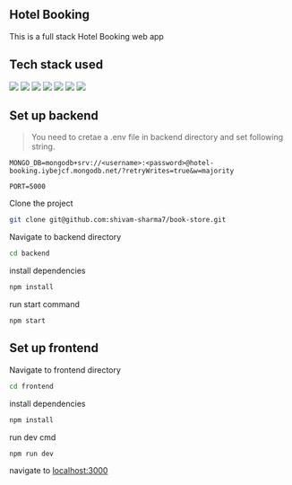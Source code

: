 ##  Hotel Booking 
This is a full stack Hotel Booking web app

## Tech stack used

 <div align="left"> 
<img src="https://img.shields.io/badge/-ReactJs-61DAFB?logo=react&logoColor=white&style=for-the-badge">
 <img src="https://img.shields.io/badge/TailwindCSS-1572B6.svg?style=for-the-badge&logo=tailwindcss&logoColor=white">
 <img src="https://img.shields.io/badge/TypeScript-1572B6.svg?style=for-the-badge&logo=TypeScript&logoColor=white"> 
  <img src="https://img.shields.io/badge/-Express.js-E34F28?logo=express&logoColor=white&style=for-the-badge">
   <img src="https://img.shields.io/badge/Nodejs-E3428?logo=node.js&logoColor=white&style=for-the-badge">
    <img src="https://img.shields.io/badge/MongoDB-E3428?logo=mongoDB&logoColor=white&style=for-the-badge">
    <img src="https://img.shields.io/badge/Playwright-E34F28?logo=playwright&logoColor=white&style=for-the-badge">
</div>

## Set up backend
>You need to cretae a .env file in backend directory and set following string.
```
MONGO_DB=mongodb+srv://<username>:<password>@hotel-booking.iybejcf.mongodb.net/?retryWrites=true&w=majority

PORT=5000
```
Clone the project 
```bash
git clone git@github.com:shivam-sharma7/book-store.git
````
Navigate to backend directory
```bash
cd backend
```
install dependencies
```bash
npm install
```
run start command
```
npm start
```

## Set up frontend
Navigate to frontend directory
```bash
cd frontend
```
install dependencies
```bash
npm install
```
run dev cmd
```
npm run dev
```
navigate to [localhost:3000](http://localhost:3000)